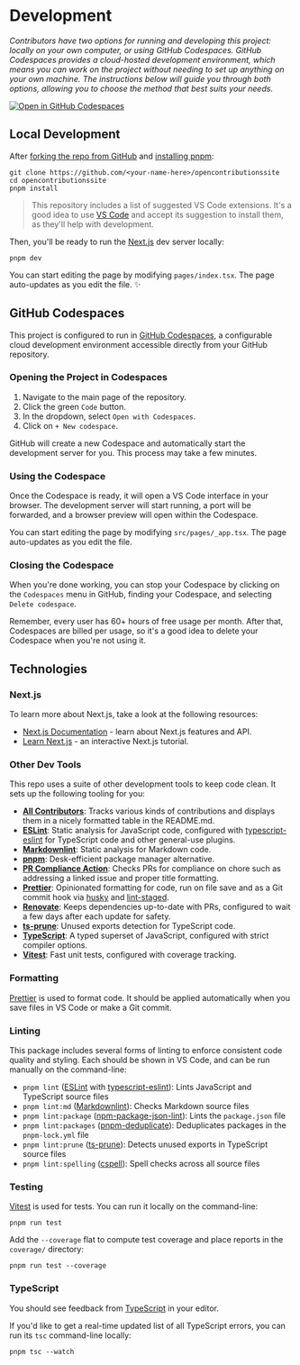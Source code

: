 # Development

_Contributors have two options for running and developing this project: locally on your own computer, or using GitHub Codespaces.
GitHub Codespaces provides a cloud-hosted development environment, which means you can work on the project without needing to set up anything on your own machine.
The instructions below will guide you through both options, allowing you to choose the method that best suits your needs._

[![Open in GitHub Codespaces](https://github.com/codespaces/badge.svg)](https://codespaces.new/OpenContributionsProject/opencontributionssite?devcontainer_path=/.devcontainer/basics/devcontainer.json)

## Local Development

After [forking the repo from GitHub](https://help.github.com/articles/fork-a-repo) and [installing pnpm](https://pnpm.io/installation):

```shell
git clone https://github.com/<your-name-here>/opencontributionssite
cd opencontributionssite
pnpm install
```

> This repository includes a list of suggested VS Code extensions.
> It's a good idea to use [VS Code](https://code.visualstudio.com) and accept its suggestion to install them, as they'll help with development.

Then, you'll be ready to run the [Next.js](https://nextjs.org) dev server locally:

```shell
pnpm dev
```

You can start editing the page by modifying `pages/index.tsx`.
The page auto-updates as you edit the file. ✨

## GitHub Codespaces

This project is configured to run in [GitHub Codespaces](https://github.com/features/codespaces), a configurable cloud development environment accessible directly from your GitHub repository.

### Opening the Project in Codespaces

1. Navigate to the main page of the repository.
2. Click the green `Code` button.
3. In the dropdown, select `Open with Codespaces`.
4. Click on `+ New codespace`.

GitHub will create a new Codespace and automatically start the development server for you.
This process may take a few minutes.

### Using the Codespace

Once the Codespace is ready, it will open a VS Code interface in your browser.
The development server will start running, a port will be forwarded, and a browser preview will open within the Codespace.

You can start editing the page by modifying `src/pages/_app.tsx`.
The page auto-updates as you edit the file.

### Closing the Codespace

When you're done working, you can stop your Codespace by clicking on the `Codespaces` menu in GitHub, finding your Codespace, and selecting `Delete codespace`.

Remember, every user has 60+ hours of free usage per month.
After that, Codespaces are billed per usage, so it's a good idea to delete your Codespace when you're not using it.

## Technologies

### Next.js

To learn more about Next.js, take a look at the following resources:

- [Next.js Documentation](https://nextjs.org/docs) - learn about Next.js features and API.
- [Learn Next.js](https://nextjs.org/learn) - an interactive Next.js tutorial.

### Other Dev Tools

This repo uses a suite of other development tools to keep code clean.
It sets up the following tooling for you:

- [**All Contributors**](https://allcontributors.org): Tracks various kinds of contributions and displays them in a nicely formatted table in the README.md.
- [**ESLint**](https://eslint.org): Static analysis for JavaScript code, configured with [typescript-eslint](https://typescript-eslint.io) for TypeScript code and other general-use plugins.
- [**Markdownlint**](https://github.com/DavidAnson/markdownlint): Static analysis for Markdown code.
- [**pnpm**](https://pnpm.io): Desk-efficient package manager alternative.
- [**PR Compliance Action**](https://github.com/mtfoley/pr-compliance-action): Checks PRs for compliance on chore such as addressing a linked issue and proper title formatting.
- [**Prettier**](https://prettier.io): Opinionated formatting for code, run on file save and as a Git commit hook via [husky](https://typicode.github.io/husky) and [lint-staged](https://github.com/okonet/lint-staged).
- [**Renovate**](https://docs.renovatebot.com): Keeps dependencies up-to-date with PRs, configured to wait a few days after each update for safety.
- [**ts-prune**](https://github.com/nadeesha/ts-prune): Unused exports detection for TypeScript code.
- [**TypeScript**](https://typescriptlang.org): A typed superset of JavaScript, configured with strict compiler options.
- [**Vitest**](https://vitest.dev): Fast unit tests, configured with coverage tracking.

### Formatting

[Prettier](https://prettier.io) is used to format code.
It should be applied automatically when you save files in VS Code or make a Git commit.

### Linting

This package includes several forms of linting to enforce consistent code quality and styling.
Each should be shown in VS Code, and can be run manually on the command-line:

- `pnpm lint` ([ESLint](https://eslint.org) with [typescript-eslint](https://typescript-eslint.io)): Lints JavaScript and TypeScript source files
- `pnpm lint:md` ([Markdownlint](https://github.com/DavidAnson/markdownlint)): Checks Markdown source files
- `pnpm lint:package` ([npm-package-json-lint](https://npmpackagejsonlint.org/)): Lints the `package.json` file
- `pnpm lint:packages` ([pnpm-deduplicate](https://github.com/ocavue/pnpm-deduplicate)): Deduplicates packages in the `pnpm-lock.yml` file
- `pnpm lint:prune` ([ts-prune](https://github.com/nadeesha/ts-prune)): Detects unused exports in TypeScript source files
- `pnpm lint:spelling` ([cspell](https://cspell.org)): Spell checks across all source files

### Testing

[Vitest](https://vitest.dev) is used for tests.
You can run it locally on the command-line:

```shell
pnpm run test
```

Add the `--coverage` flat to compute test coverage and place reports in the `coverage/` directory:

```shell
pnpm run test --coverage
```

### TypeScript

You should see feedback from [TypeScript](https://typescriptlang.org) in your editor.

If you'd like to get a real-time updated list of all TypeScript errors, you can run its `tsc` command-line locally:

```shell
pnpm tsc --watch
```
